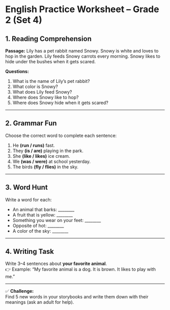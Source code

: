 # English Practice Worksheet – Grade 2 (Set 4)

## 1. Reading Comprehension
**Passage:**
Lily has a pet rabbit named Snowy. Snowy is white and loves to hop in the garden. Lily feeds Snowy carrots every morning. Snowy likes to hide under the bushes when it gets scared.

**Questions:**
1. What is the name of Lily’s pet rabbit?  
2. What color is Snowy?  
3. What does Lily feed Snowy?  
4. Where does Snowy like to hop?  
5. Where does Snowy hide when it gets scared?  

---

## 2. Grammar Fun
Choose the correct word to complete each sentence:  

1. He **(run / runs)** fast.  
2. They **(is / are)** playing in the park.  
3. She **(like / likes)** ice cream.  
4. We **(was / were)** at school yesterday.  
5. The birds **(fly / flies)** in the sky.  

---

## 3. Word Hunt
Write a word for each:  

- An animal that barks: ________  
- A fruit that is yellow: ________  
- Something you wear on your feet: ________  
- Opposite of hot: ________  
- A color of the sky: ________  

---

## 4. Writing Task
Write 3–4 sentences about **your favorite animal**.  
👉 Example: “My favorite animal is a dog. It is brown. It likes to play with me.”  

---

✅ **Challenge:**  
Find 5 new words in your storybooks and write them down with their meanings (ask an adult for help).

